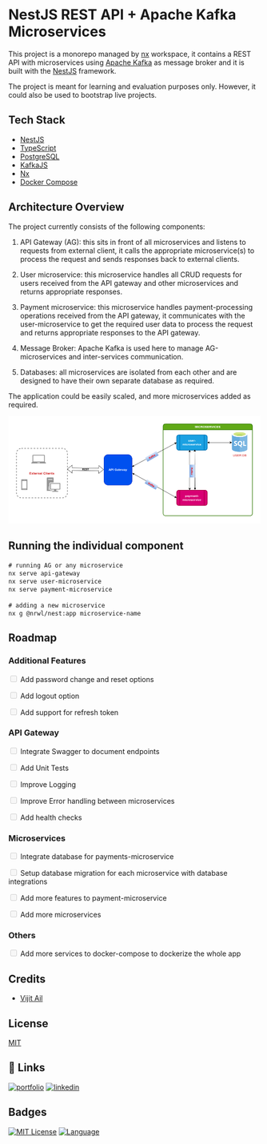 # NestJS REST API + Apache Kafka Microservices

This project is a monorepo managed by [nx](https://nx.dev) workspace, it contains a REST API with microservices using [Apache Kafka](https://kafka.apache.org/) as message broker and it is built with the [NestJS](https://docs.nestjs.com) framework.  

The project is meant for learning and evaluation purposes only. However, it could also be used to bootstrap live projects.

## Tech Stack
* [NestJS](https://docs.nestjs.com)
* [TypeScript](https://www.typescriptlang.org/)
* [PostgreSQL](https://www.postgresql.org/)
* [KafkaJS](https://kafka.js.org/)
* [Nx](https://nx.dev/)
* [Docker Compose](https://docs.docker.com/compose/)

## Architecture Overview

The project currently consists of the following components:

1. API Gateway (AG): this sits in front of all microservices and listens to requests from external client, it calls the appropriate microservice(s) to process the request and sends responses back to external clients.

2. User microservice: this microservice handles all CRUD requests for users received from the API gateway and other microservices and returns appropriate responses.

3. Payment microservice: this microservice handles payment-processing operations received from the API gateway, it communicates with the user-microservice to get the required user data to process the request and returns appropriate responses to the API gateway.

4. Message Broker: Apache Kafka is used here to manage AG-microservices and inter-services communication.

5. Databases: all microservices are isolated from each other and are designed to have their own separate database as required.

The application could be easily scaled, and more microservices added as required.

![Architecture Diagram](AD-Kafka.png)

## Running the individual component

```
# running AG or any microservice
nx serve api-gateway
nx serve user-microservice
nx serve payment-microservice

# adding a new microservice
nx g @nrwl/nest:app microservice-name

```

## Roadmap

### Additional Features

<input type="checkbox" disabled /> Add password change and reset options

<input type="checkbox" disabled /> Add logout option

<input type="checkbox" disabled /> Add support for refresh token

### API Gateway

<input type="checkbox" disabled /> Integrate Swagger to document endpoints

<input type="checkbox" disabled /> Add Unit Tests

<input type="checkbox" disabled /> Improve Logging

<input type="checkbox" disabled /> Improve Error handling between microservices

<input type="checkbox" disabled /> Add health checks

### Microservices

<input type="checkbox" disabled /> Integrate database for payments-microservice

<input type="checkbox" disabled /> Setup database migration for each microservice with database integrations

<input type="checkbox" disabled /> Add more features to payment-microservice

<input type="checkbox" disabled /> Add more microservices

### Others

<input type="checkbox" disabled /> Add more services to docker-compose to dockerize the whole app

## Credits
* [Vijit Ail](https://www.linkedin.com/in/vijit-ail-376885179)

## License

[MIT](https://choosealicense.com/licenses/mit/)


## 🔗 Links
[![portfolio](https://img.shields.io/badge/my_portfolio-000?style=for-the-badge&logo=ko-fi&logoColor=white)](https://qxz.netlify.app/)
[![linkedin](https://img.shields.io/badge/linkedin-0A66C2?style=for-the-badge&logo=linkedin&logoColor=white)](https://www.linkedin.com/in/greazleay)


## Badges

[![MIT License](https://img.shields.io/badge/License-MIT-green.svg)](https://choosealicense.com/licenses/mit/)
[![Language](https://img.shields.io/github/languages/count/greazleay/microservices-demo)](https://github.com/greazleay/microservices-demo/)
